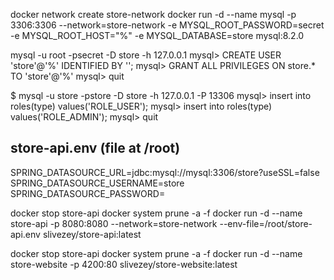 docker network create store-network
docker run -d --name mysql -p 3306:3306 --network=store-network -e MYSQL_ROOT_PASSWORD=secret -e MYSQL_ROOT_HOST="%" -e MYSQL_DATABASE=store mysql:8.2.0

mysql -u root -psecret -D store -h 127.0.0.1
mysql> CREATE USER 'store'@'%' IDENTIFIED BY '<store-password>';
mysql> GRANT ALL PRIVILEGES ON store.* TO 'store'@'%'
mysql> quit

$ mysql -u store -pstore -D store -h 127.0.0.1 -P 13306
mysql> insert into roles(type) values('ROLE_USER');
mysql> insert into roles(type) values('ROLE_ADMIN');
mysql> quit

store-api.env (file at /root)
-------------
SPRING_DATASOURCE_URL=jdbc:mysql://mysql:3306/store?useSSL=false
SPRING_DATASOURCE_USERNAME=store
SPRING_DATASOURCE_PASSWORD=<store-password>

docker stop store-api
docker system prune -a -f
docker run -d --name store-api -p 8080:8080 --network=store-network --env-file=/root/store-api.env slivezey/store-api:latest

docker stop store-api
docker system prune -a -f
docker run -d --name store-website -p 4200:80 slivezey/store-website:latest
